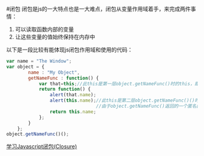 #闭包
闭包是js的一大特点也是一大难点，闭包从变量作用域着手，来完成两件事情：

1. 可以读取函数内部的变量
2. 让这些变量的值始终保持在内存中

以下是一段比较有能体现js闭包作用域和使用的代码：
```javascript
var name = "The Window";
var object = {
		name : "My Object",
		getNameFunc : function() {
			var that=this;//此this是第一层object.getNameFunc()时的this，即为object
			return function() {
				alert(that.name);
				alert(this.name);//此this是第二层object.getNameFunc()()时的this，
				                 //由于object.getNameFunc()返回的一个匿名函数,是一个全局变量，所以，此时的this是全局变量
				return this.name;
			};
		}
	};
object.getNameFunc()();
```
[学习Javascript闭包(Closure)](http://www.ruanyifeng.com/blog/2009/08/learning_javascript_closures.html)
